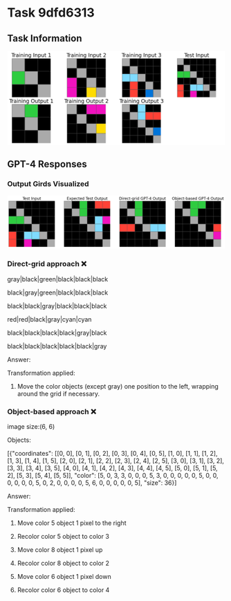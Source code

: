 
# Task 9dfd6313

## Task Information

![](images/tasks/9dfd6313.png)

## GPT-4 Responses

### Output Girds Visualized
![](images/solutions/9dfd6313.png)

### Direct-grid approach ❌
gray|black|green|black|black|black

black|gray|green|black|black|black

black|black|gray|black|black|black

red|red|black|gray|cyan|cyan

black|black|black|black|gray|black

black|black|black|black|black|gray



Answer:

Transformation applied:

1. Move the color objects (except gray) one position to the left, wrapping around the grid if necessary.

### Object-based approach ❌
image size:(6, 6)

Objects:

[{"coordinates": [[0, 0], [0, 1], [0, 2], [0, 3], [0, 4], [0, 5], [1, 0], [1, 1], [1, 2], [1, 3], [1, 4], [1, 5], [2, 0], [2, 1], [2, 2], [2, 3], [2, 4], [2, 5], [3, 0], [3, 1], [3, 2], [3, 3], [3, 4], [3, 5], [4, 0], [4, 1], [4, 2], [4, 3], [4, 4], [4, 5], [5, 0], [5, 1], [5, 2], [5, 3], [5, 4], [5, 5]], "color": [5, 0, 3, 3, 0, 0, 0, 5, 3, 0, 0, 0, 0, 0, 5, 0, 0, 0, 0, 0, 0, 5, 0, 2, 0, 0, 0, 0, 5, 6, 0, 0, 0, 0, 0, 5], "size": 36}]



Answer:

Transformation applied:

1. Move color 5 object 1 pixel to the right

2. Recolor color 5 object to color 3

3. Move color 8 object 1 pixel up

4. Recolor color 8 object to color 2

5. Move color 6 object 1 pixel down

6. Recolor color 6 object to color 4
